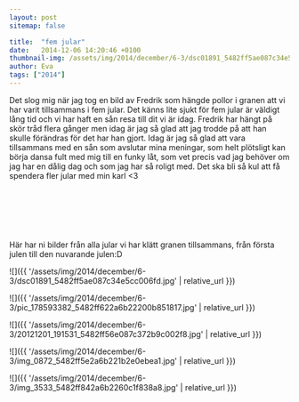 ```yaml
---
layout: post
sitemap: false

title:  "fem jular"
date:   2014-12-06 14:20:46 +0100
thumbnail-img: /assets/img/2014/december/6-3/dsc01891_5482ff5ae087c34e5cc006fd.jpg
author: Eva
tags: ["2014"]
---
```


Det slog mig när jag tog en bild av Fredrik som hängde pollor i granen att vi har varit tillsammans i fem jular. Det känns lite sjukt för fem jular är väldigt lång tid och vi har haft en sån resa till dit vi är idag. Fredrik har hängt på skör tråd flera gånger men idag är jag så glad att jag trodde på att han skulle förändras för det har han gjort. Idag är jag så glad att vara tillsammans med en sån som avslutar mina meningar, som helt plötsligt kan börja dansa fult med mig till en funky låt, som vet precis vad jag behöver om jag har en dålig dag och som jag har så roligt med. Det ska bli så kul att få spendera fler jular med min karl <3




 




 







 







Här har ni bilder från alla jular vi har klätt granen tillsammans, från första julen till den nuvarande julen:D

![]({{ '/assets/img/2014/december/6-3/dsc01891_5482ff5ae087c34e5cc006fd.jpg'  | relative_url }})

![]({{ '/assets/img/2014/december/6-3/pic_178593382_5482ff622a6b22200b851817.jpg'  | relative_url }})

![]({{ '/assets/img/2014/december/6-3/20121201_191531_5482ff56e087c372b9c002f8.jpg'  | relative_url }})

![]({{ '/assets/img/2014/december/6-3/img_0872_5482ff5e2a6b221b2e0ebea1.jpg'  | relative_url }})

![]({{ '/assets/img/2014/december/6-3/img_3533_5482ff842a6b2260c1f838a8.jpg'  | relative_url }})

